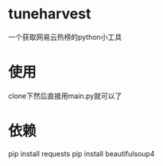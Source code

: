 # tuneharvest
 一个获取网易云热榜的python小工具
# 使用
clone下然后直接用main.py就可以了
# 依赖
pip install requests
pip install beautifulsoup4
